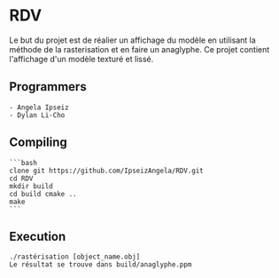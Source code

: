 # RDV

Le but du projet est de réalier un affichage du modèle en utilisant la méthode de la rasterisation et en faire un anaglyphe.
Ce projet contient l'affichage d'un modèle texturé et lissé.

## Programmers 
	- Angela Ipseiz 
	- Dylan Li-Cho

## Compiling
	```bash
	clone git https://github.com/IpseizAngela/RDV.git 
	cd RDV 
	mkdir build
	cd build cmake .. 
	make
	```

## Execution 
	./rastérisation [object_name.obj]
	Le résultat se trouve dans build/anaglyphe.ppm

